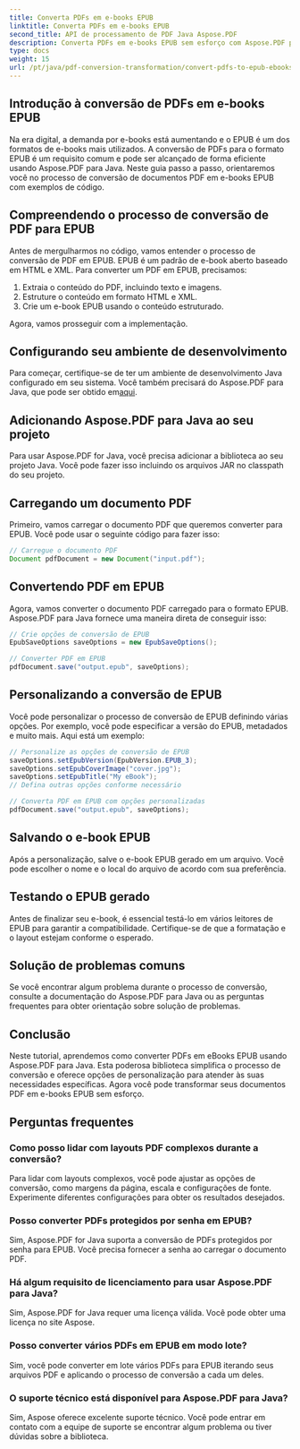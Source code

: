 ```yaml
---
title: Converta PDFs em e-books EPUB
linktitle: Converta PDFs em e-books EPUB
second_title: API de processamento de PDF Java Aspose.PDF
description: Converta PDFs em e-books EPUB sem esforço com Aspose.PDF para Java. Aprenda passo a passo a conversão de PDF para EPUB e perguntas frequentes.
type: docs
weight: 15
url: /pt/java/pdf-conversion-transformation/convert-pdfs-to-epub-ebooks/
---
```


## Introdução à conversão de PDFs em e-books EPUB

Na era digital, a demanda por e-books está aumentando e o EPUB é um dos formatos de e-books mais utilizados. A conversão de PDFs para o formato EPUB é um requisito comum e pode ser alcançado de forma eficiente usando Aspose.PDF para Java. Neste guia passo a passo, orientaremos você no processo de conversão de documentos PDF em e-books EPUB com exemplos de código.

## Compreendendo o processo de conversão de PDF para EPUB

Antes de mergulharmos no código, vamos entender o processo de conversão de PDF em EPUB. EPUB é um padrão de e-book aberto baseado em HTML e XML. Para converter um PDF em EPUB, precisamos:

1. Extraia o conteúdo do PDF, incluindo texto e imagens.
2. Estruture o conteúdo em formato HTML e XML.
3. Crie um e-book EPUB usando o conteúdo estruturado.

Agora, vamos prosseguir com a implementação.

## Configurando seu ambiente de desenvolvimento

 Para começar, certifique-se de ter um ambiente de desenvolvimento Java configurado em seu sistema. Você também precisará do Aspose.PDF para Java, que pode ser obtido em[aqui](https://releases.aspose.com/pdf/java/).

## Adicionando Aspose.PDF para Java ao seu projeto

Para usar Aspose.PDF for Java, você precisa adicionar a biblioteca ao seu projeto Java. Você pode fazer isso incluindo os arquivos JAR no classpath do seu projeto.

## Carregando um documento PDF

Primeiro, vamos carregar o documento PDF que queremos converter para EPUB. Você pode usar o seguinte código para fazer isso:

```java
// Carregue o documento PDF
Document pdfDocument = new Document("input.pdf");
```

## Convertendo PDF em EPUB

Agora, vamos converter o documento PDF carregado para o formato EPUB. Aspose.PDF para Java fornece uma maneira direta de conseguir isso:

```java
// Crie opções de conversão de EPUB
EpubSaveOptions saveOptions = new EpubSaveOptions();

// Converter PDF em EPUB
pdfDocument.save("output.epub", saveOptions);
```

## Personalizando a conversão de EPUB

Você pode personalizar o processo de conversão de EPUB definindo várias opções. Por exemplo, você pode especificar a versão do EPUB, metadados e muito mais. Aqui está um exemplo:

```java
// Personalize as opções de conversão de EPUB
saveOptions.setEpubVersion(EpubVersion.EPUB_3);
saveOptions.setEpubCoverImage("cover.jpg");
saveOptions.setEpubTitle("My eBook");
// Defina outras opções conforme necessário

// Converta PDF em EPUB com opções personalizadas
pdfDocument.save("output.epub", saveOptions);
```

## Salvando o e-book EPUB

Após a personalização, salve o e-book EPUB gerado em um arquivo. Você pode escolher o nome e o local do arquivo de acordo com sua preferência.

## Testando o EPUB gerado

Antes de finalizar seu e-book, é essencial testá-lo em vários leitores de EPUB para garantir a compatibilidade. Certifique-se de que a formatação e o layout estejam conforme o esperado.

## Solução de problemas comuns

Se você encontrar algum problema durante o processo de conversão, consulte a documentação do Aspose.PDF para Java ou as perguntas frequentes para obter orientação sobre solução de problemas.

## Conclusão

Neste tutorial, aprendemos como converter PDFs em eBooks EPUB usando Aspose.PDF para Java. Esta poderosa biblioteca simplifica o processo de conversão e oferece opções de personalização para atender às suas necessidades específicas. Agora você pode transformar seus documentos PDF em e-books EPUB sem esforço.

## Perguntas frequentes

### Como posso lidar com layouts PDF complexos durante a conversão?

Para lidar com layouts complexos, você pode ajustar as opções de conversão, como margens da página, escala e configurações de fonte. Experimente diferentes configurações para obter os resultados desejados.

### Posso converter PDFs protegidos por senha em EPUB?

Sim, Aspose.PDF for Java suporta a conversão de PDFs protegidos por senha para EPUB. Você precisa fornecer a senha ao carregar o documento PDF.

### Há algum requisito de licenciamento para usar Aspose.PDF para Java?

Sim, Aspose.PDF for Java requer uma licença válida. Você pode obter uma licença no site Aspose.

### Posso converter vários PDFs em EPUB em modo lote?

Sim, você pode converter em lote vários PDFs para EPUB iterando seus arquivos PDF e aplicando o processo de conversão a cada um deles.

### O suporte técnico está disponível para Aspose.PDF para Java?

Sim, Aspose oferece excelente suporte técnico. Você pode entrar em contato com a equipe de suporte se encontrar algum problema ou tiver dúvidas sobre a biblioteca.